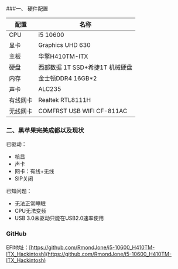 ###一、 硬件配置

配置|名称
--|--
CPU|i5 10600
显卡|Graphics UHD 630
主板|华擎H410TM-ITX
硬盘| 西部数据 1T SSD+希捷1T 机械硬盘
内存|金士顿DDR4 16GB*2
声卡|ALC235
有线网卡| Realtek RTL8111H
无线网卡| COMFRST USB WIFI CF-811AC

### 二、黑苹果完美成都以及现状

已驱动：

* 核显
* 声卡
* 网卡：有线+无线
* SIP关闭

已知问题：
* 无法正常睡眠
* CPU无法变频
* USB 3.0未驱动只能在USB2.0速率使用

### GitHub
EFI地址：[https://github.com/RmondJone/i5-10600_H410TM-ITX_Hackintosh](https://github.com/RmondJone/i5-10600_H410TM-ITX_Hackintosh)